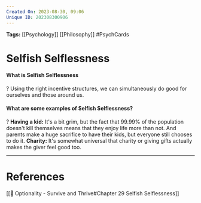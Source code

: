 ```yaml
---
Created On: 2023-08-30, 09:06
Unique ID: 202308300906
---
```

**Tags:** [[Psychology]] [[Philosophy]] #PsychCards 

# Selfish Selflessness


#### What is Selfish Selflessness
?
Using the right incentive structures, we can simultaneously do good for ourselves and those around us. 
<!--SR:!2023-10-31,35,230-->

#### What are some examples of Selfish Selflessness?
?
**Having a kid:** It's a bit grim, but the fact that 99.99% of the population doesn't kill themselves means that they enjoy life more than not. And parents make a huge sacrifice to have their kids, but everyone still chooses to do it.
**Charity:** It's somewhat universal that charity or giving gifts actually makes the giver feel good too. 
<!--SR:!2023-09-30,19,250-->



---
# References
[[📗 Optionality - Survive and Thrive#Chapter 29 Selfish Selflessness]]